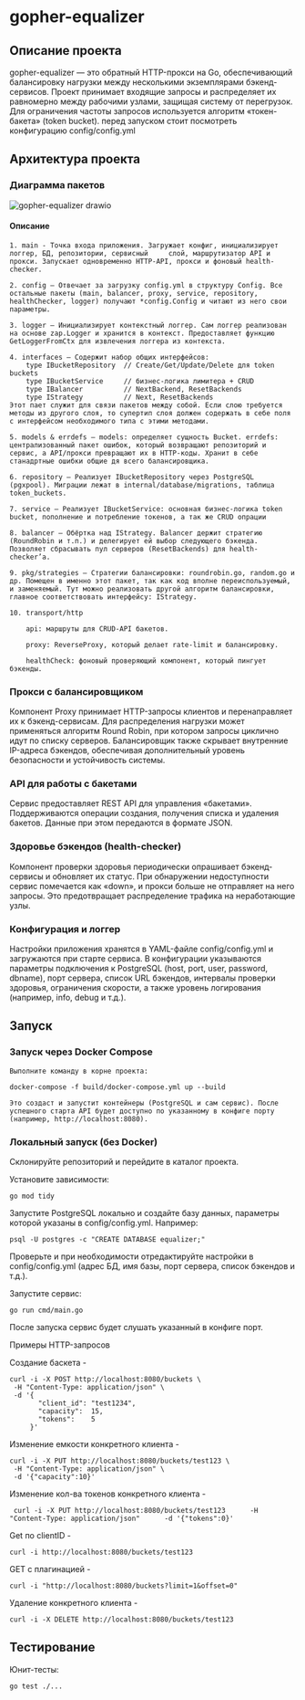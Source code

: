# gopher-equalizer
## Описание проекта

gopher-equalizer — это обратный HTTP-прокси на Go, обеспечивающий балансировку нагрузки между несколькими экземплярами бэкенд-сервисов. Проект принимает входящие запросы и распределяет их равномерно между рабочими узлами, защищая систему от перегрузок. Для ограничения частоты запросов используется алгоритм «токен-бакета» (token bucket). перед запуском стоит посмотреть конфигурацию config/config.yml

## Архитектура проекта

### Диаграмма пакетов

![gopher-equalizer drawio](https://github.com/user-attachments/assets/8b109d85-462f-4bc3-801d-f0459018fb74)

#### Описание

    1. main - Точка входа приложения. Загружает конфиг, инициализирует логгер, БД, репозитории, сервисный     слой, маршрутизатор API и прокси. Запускает одновременно HTTP-API, прокси и фоновый health-checker.

    2. config — Отвечает за загрузку config.yml в структуру Config. Все остальные пакеты (main, balancer, proxy, service, repository, healthChecker, logger) получают *config.Config и читают из него свои параметры.

    3. logger — Инициализирует контекстный логгер. Сам логгер реализован на основе zap.Logger и хранится в контекст. Предоставляет функцию GetLoggerFromCtx для извлечения логгера из контекста.

    4. interfaces — Содержит набор общих интерфейсов:
        type IBucketRepository  // Create/Get/Update/Delete для token buckets  
        type IBucketService     // бизнес-логика лимитера + CRUD  
        type IBalancer          // NextBackend, ResetBackends  
        type IStrategy          // Next, ResetBackends
    Этот пает служит для связи пакетов между собой. Если слою требуется методы из другого слоя, то супертип слоя должен содержать в себе поля с интерфейсом необходимого типа с этими методами.
    
    5. models & errdefs — models: определяет сущность Bucket. errdefs: централизованный пакет ошибок, который возвращают репозиторий и сервис, а API/прокси превращают их в HTTP-коды. Хранит в себе станадртные ошибки общие дя всего балансировщика.

    6. repository — Реализует IBucketRepository через PostgreSQL (pgxpool). Миграции лежат в internal/database/migrations, таблица token_buckets.

    7. service — Реализует IBucketService: основная бизнес-логика token bucket, пополнение и потребление токенов, а так же CRUD опрации

    8. balancer — Обёртка над IStrategy. Balancer держит стратегию (RoundRobin и т.п.) и делегирует ей выбор следующего бэкенда. Позволяет сбрасывать пул серверов (ResetBackends) для health-checker’а.

    9. pkg/strategies — Стратегии балансировки: roundrobin.go, random.go и др. Помещен в именно этот пакет, так как код вполне переиспользуемый, и заменяемый. Тут можно реализовать другой алгоритм балансировки, главное соответствовать интерфейсу: IStrategy.

    10. transport/http
    
        api: маршруты для CRUD-API бакетов.
    
        proxy: ReverseProxy, который делает rate-limit и балансировку.
    
        healthCheck: фоновый проверяющий компонент, который пингует бэкенды.



### Прокси с балансировщиком

Компонент Proxy принимает HTTP-запросы клиентов и перенаправляет их к бэкенд-сервисам. Для распределения нагрузки может применяться алгоритм Round Robin, при котором запросы циклично идут по списку серверов. Балансировщик также скрывает внутренние IP-адреса бэкендов, обеспечивая дополнительный уровень безопасности и устойчивость системы.

### API для работы с бакетами

Сервис предоставляет REST API для управления «бакетами». Поддерживаются операции создания, получения списка и удаления бакетов. Данные при этом передаются в формате JSON.

### Здоровье бэкендов (health-checker)

Компонент проверки здоровья периодически опрашивает бэкенд-сервисы  и обновляет их статус. При обнаружении недоступности сервис помечается как «down», и прокси больше не отправляет на него запросы. Это предотвращает распределение трафика на неработающие узлы.

### Конфигурация и логгер

Настройки приложения хранятся в YAML-файле config/config.yml и загружаются при старте сервиса. В конфигурации указываются параметры подключения к PostgreSQL (host, port, user, password, dbname), порт сервера, список URL бэкендов, интервалы проверки здоровья, ограничения скорости, а также уровень логирования (например, info, debug и т.д.).

## Запуск

### Запуск через Docker Compose

    Выполните команду в корне проекта:

    docker-compose -f build/docker-compose.yml up --build

    Это создаст и запустит контейнеры (PostgreSQL и сам сервис). После успешного старта API будет доступно по указанному в конфиге порту (например, http://localhost:8080).

### Локальный запуск (без Docker)

Склонируйте репозиторий и перейдите в каталог проекта.

Установите зависимости:

    go mod tidy

Запустите PostgreSQL локально и создайте базу данных, параметры которой указаны в config/config.yml. Например:

    psql -U postgres -c "CREATE DATABASE equalizer;"

Проверьте и при необходимости отредактируйте настройки в config/config.yml (адрес БД, имя базы, порт сервера, список бэкендов и т.д.).

Запустите сервис:

    go run cmd/main.go

После запуска сервис будет слушать указанный в конфиге порт.

Примеры HTTP-запросов

Создание баскета -

    curl -i -X POST http://localhost:8080/buckets \
     -H "Content-Type: application/json" \
     -d '{
           "client_id": "test1234",
           "capacity":  15,
           "tokens":    5
         }'

Изменение емкости конкретного клиента -

    curl -i -X PUT http://localhost:8080/buckets/test123 \
     -H "Content-Type: application/json" \
     -d '{"capacity":10}'

Изменение кол-ва токенов конкретного клиента -

     curl -i -X PUT http://localhost:8080/buckets/test123      -H "Content-Type: application/json"      -d '{"tokens":0}'

Get по clientID -

    curl -i http://localhost:8080/buckets/test123

GET с плагинацией -

    curl -i "http://localhost:8080/buckets?limit=1&offset=0"


Удаление конкретного клиента - 

    curl -i -X DELETE http://localhost:8080/buckets/test123

## Тестирование

Юнит-тесты:

    go test ./...
